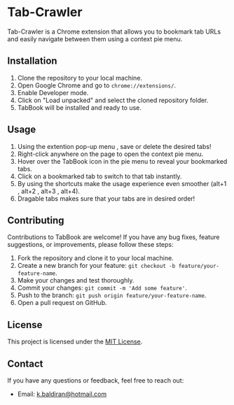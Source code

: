 # Tab-Crawler

Tab-Crawler is a Chrome extension that allows you to bookmark tab URLs and easily navigate between them using a context pie menu.

## Installation

1. Clone the repository to your local machine.
2. Open Google Chrome and go to `chrome://extensions/`.
3. Enable Developer mode.
4. Click on "Load unpacked" and select the cloned repository folder.
5. TabBook will be installed and ready to use.

## Usage

1. Using the extention pop-up menu , save or delete the desired tabs!
2. Right-click anywhere on the page to open the context pie menu.
3. Hover over the TabBook icon in the pie menu to reveal your bookmarked tabs.
4. Click on a bookmarked tab to switch to that tab instantly.
5. By using the shortcuts make the usage experience even smoother (alt+1 , alt+2 , alt+3 , alt+4).
6. Dragable tabs makes sure that your tabs are in desired order!

## Contributing

Contributions to TabBook are welcome! If you have any bug fixes, feature suggestions, or improvements, please follow these steps:

1. Fork the repository and clone it to your local machine.
2. Create a new branch for your feature: `git checkout -b feature/your-feature-name`.
3. Make your changes and test thoroughly.
4. Commit your changes: `git commit -m 'Add some feature'`.
5. Push to the branch: `git push origin feature/your-feature-name`.
6. Open a pull request on GitHub.

## License

This project is licensed under the [MIT License](LICENSE).

## Contact

If you have any questions or feedback, feel free to reach out:

- Email: [k.baldiran@hotmail.com](mailto:k.baldiran@hotmail.com)

